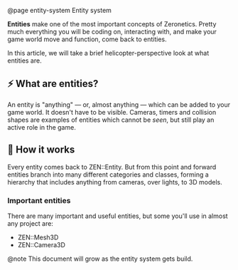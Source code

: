 @page entity-system Entity system

**Entities** make one of the most important concepts of Zeronetics.
Pretty much everything you will be coding on, interacting with,
and make your game world move and function, come back to entities.

In this article, we will take a brief helicopter-perspective look
at what entities are.

## ⚡ What are entities?

An entity is "anything" &mdash; or, almost anything &mdash; which can
be added to your game world. It doesn't have to be visible.
Cameras, timers and collision shapes are examples of entities which
cannot be _seen_, but still play an active role in the game.

## 🎁 How it works

Every entity comes back to ZEN::Entity. But from this point and
forward entities branch into many different categories and classes,
forming a hierarchy that includes anything from cameras, over lights,
to 3D models.

### Important entities

There are many important and useful entities, but some you'll
use in almost any project are:

- ZEN::Mesh3D
- ZEN::Camera3D

@note This document will grow as the entity system gets build.
